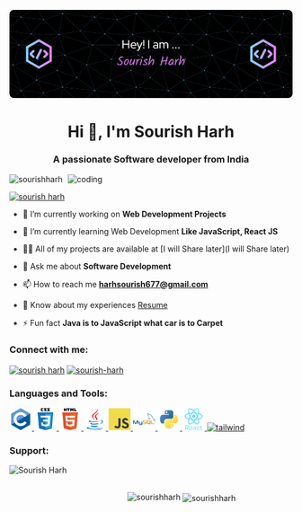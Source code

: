 ![logo](https://github.com/Sourishharh/Sourishharh/blob/main/your-header-image-name.png)
<h1 align="center">Hi 👋, I'm Sourish Harh</h1>
<h3 align="center">A passionate Software developer from India</h3>
<img align="right" alt="coding" width="400" src="https://gifdb.com/images/high/animated-chock-coding-c78f6elj32sfoi8q.gif">

<p align="left"> <img src="https://komarev.com/ghpvc/?username=sourishharh&label=Profile%20views&color=0e75b6&style=flat" alt="sourishharh" /> </p>

<p align="left"> <a href="https://twitter.com/sourish harh" target="blank"><img src="https://img.shields.io/twitter/follow/sourish harh?logo=twitter&style=for-the-badge" alt="sourish harh" /></a> </p>

- 🔭 I’m currently working on **Web Development Projects**

- 🌱 I’m currently learning Web Development **Like JavaScript, React JS**

- 👨‍💻 All of my projects are available at [I will Share later](I will Share later)

- 💬 Ask me about **Software Development**

- 📫 How to reach me **harhsourish677@gmail.com**

- 📄 Know about my experiences [Resume](Resume)

- ⚡ Fun fact **Java is to JavaScript what car is to Carpet**

<h3 align="left">Connect with me:</h3>
<p align="left">
<a href="https://twitter.com/sourish harh" target="blank"><img align="center" src="https://raw.githubusercontent.com/rahuldkjain/github-profile-readme-generator/master/src/images/icons/Social/twitter.svg" alt="sourish harh" height="30" width="40" /></a>
<a href="https://linkedin.com/in/sourish-harh" target="blank"><img align="center" src="https://raw.githubusercontent.com/rahuldkjain/github-profile-readme-generator/master/src/images/icons/Social/linked-in-alt.svg" alt="sourish-harh" height="30" width="40" /></a>
</p>

<h3 align="left">Languages and Tools:</h3>
<p align="left"> <a href="https://www.cprogramming.com/" target="_blank" rel="noreferrer"> <img src="https://raw.githubusercontent.com/devicons/devicon/master/icons/c/c-original.svg" alt="c" width="40" height="40"/> </a> <a href="https://www.w3schools.com/css/" target="_blank" rel="noreferrer"> <img src="https://raw.githubusercontent.com/devicons/devicon/master/icons/css3/css3-original-wordmark.svg" alt="css3" width="40" height="40"/> </a> <a href="https://www.w3.org/html/" target="_blank" rel="noreferrer"> <img src="https://raw.githubusercontent.com/devicons/devicon/master/icons/html5/html5-original-wordmark.svg" alt="html5" width="40" height="40"/> </a> <a href="https://www.java.com" target="_blank" rel="noreferrer"> <img src="https://raw.githubusercontent.com/devicons/devicon/master/icons/java/java-original.svg" alt="java" width="40" height="40"/> </a> <a href="https://developer.mozilla.org/en-US/docs/Web/JavaScript" target="_blank" rel="noreferrer"> <img src="https://raw.githubusercontent.com/devicons/devicon/master/icons/javascript/javascript-original.svg" alt="javascript" width="40" height="40"/> </a> <a href="https://www.mysql.com/" target="_blank" rel="noreferrer"> <img src="https://raw.githubusercontent.com/devicons/devicon/master/icons/mysql/mysql-original-wordmark.svg" alt="mysql" width="40" height="40"/> </a> <a href="https://www.python.org" target="_blank" rel="noreferrer"> <img src="https://raw.githubusercontent.com/devicons/devicon/master/icons/python/python-original.svg" alt="python" width="40" height="40"/> </a> <a href="https://reactjs.org/" target="_blank" rel="noreferrer"> <img src="https://raw.githubusercontent.com/devicons/devicon/master/icons/react/react-original-wordmark.svg" alt="react" width="40" height="40"/> </a> <a href="https://tailwindcss.com/" target="_blank" rel="noreferrer"> <img src="https://www.vectorlogo.zone/logos/tailwindcss/tailwindcss-icon.svg" alt="tailwind" width="40" height="40"/> </a> </p>

<h3 align="left">Support:</h3>
<p><a href="https://www.buymeacoffee.com/Sourish Harh"> <img align="left" src="https://cdn.buymeacoffee.com/buttons/v2/default-yellow.png" height="50" width="210" alt="Sourish Harh" /></a></p><br><br>

<p><img align="left" src="https://github-readme-stats.vercel.app/api/top-langs?username=sourishharh&show_icons=true&locale=en&layout=compact" alt="sourishharh" /></p>

<p>&nbsp;<img align="center" src="https://github-readme-stats.vercel.app/api?username=sourishharh&show_icons=true&locale=en" alt="sourishharh" /></p>
